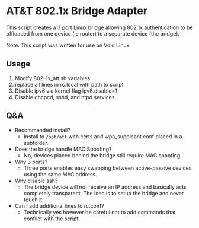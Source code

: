 # AT&T 802.1x Bridge Adapter

This script creates a 3 port Linux bridge allowing 802.1x authentication to be offloaded from one device (ie router) to a separate device (the bridge).

Note: This script was written for use on Void Linux.

## Usage
1) Modify 802-1x_att.sh variables
2) replace all lines in rc.local with path to script
3) Disable ipv6 via kernel flag ipv6.disable=1
4) Disable dhcpcd, sshd, and ntpd services


## Q&A
- Recommended install?
  - Install to `/opt/att` with certs and wpa_suppicant.conf placed in a subfolder.
- Does the bridge handle MAC Spoofing?
  - No, devices placed behind the bridge still require MAC spoofing.
- Why 3 ports?
  - Three ports enables easy swapping between active-passive devices using the same MAC address.
- Why disable ssh?
  - The bridge device will not receive an IP address and basically acts completely transparent. The idea is to setup the bridge and never touch it.
- Can I add additional lines to rc.conf?
  - Technically yes however be careful not to add commands that conflict with the script.
